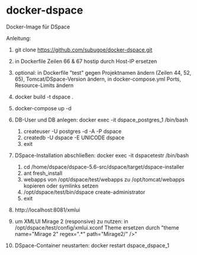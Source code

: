 # docker-dspace
Docker-Image für DSpace

Anleitung:

1. git clone https://github.com/subugoe/docker-dspace.git

2. in Dockerfile Zeilen 66 & 67 hostip durch Host-IP ersetzen

3. optional: in Dockerfile "test" gegen Projektnamen ändern (Zeilen 44, 52, 65), Tomcat/DSpace-Version ändern, in docker-compose.yml Ports, Resource-Limits ändern

4. docker build -t dspace .

5. docker-compose up -d

6. DB-User und DB anlegen: docker exec -it dspace_postgres_1 /bin/bash
      1. createuser -U postgres -d -A -P dspace
      2. createdb -U dspace -E UNICODE dspace
      3. exit

7. DSpace-Installation abschließen: docker exec -it dspacetestr /bin/bash
      1. cd /home/dspace/dspace-5.6-src/dspace/target/dspace-installer
      2. ant fresh_install
      3. webapps von /opt/dspace/test/webapps zu /opt/tomcat/webapps kopieren oder symlinks setzen
      4. /opt/dspace/test/bin/dspace create-administrator
      5. exit

8. http://localhost:8081/xmlui

9. um XMLUI Mirage 2 (responsive) zu nutzen: in /opt/dspace/test/config/xmlui.xconf Theme ersetzen durch "theme name="Mirage 2" regex=".*" path="Mirage2/" />"

10. DSpace-Container neustarten: docker restart dspace_dspace_1
